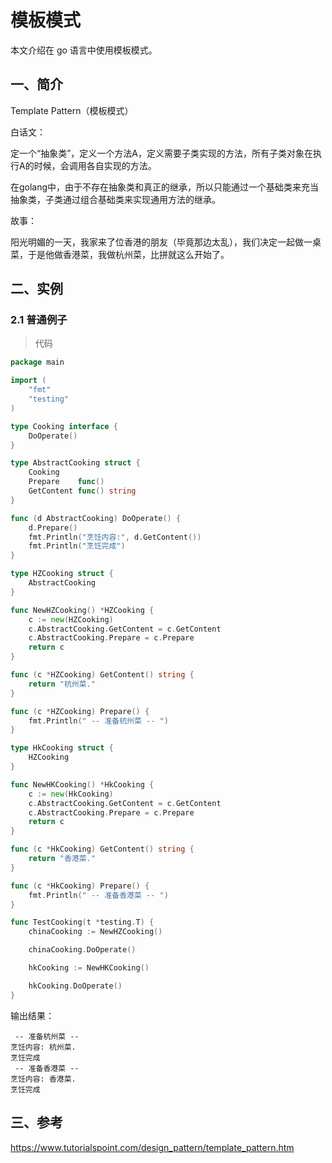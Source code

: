 # 模板模式


本文介绍在 go 语言中使用模板模式。

<!-- more -->

## 一、简介
Template Pattern（模板模式）

白话文：

定一个“抽象类”，定义一个方法A，定义需要子类实现的方法，所有子类对象在执行A的时候，会调用各自实现的方法。

在golang中，由于不存在抽象类和真正的继承，所以只能通过一个基础类来充当抽象类，子类通过组合基础类来实现通用方法的继承。

故事：

阳光明媚的一天，我家来了位香港的朋友（毕竟那边太乱），我们决定一起做一桌菜，于是他做香港菜，我做杭州菜，比拼就这么开始了。

## 二、实例

### 2.1 普通例子

> 代码

```go
package main

import (
	"fmt"
	"testing"
)

type Cooking interface {
	DoOperate()
}

type AbstractCooking struct {
	Cooking
	Prepare    func()
	GetContent func() string
}

func (d AbstractCooking) DoOperate() {
	d.Prepare()
	fmt.Println("烹饪内容:", d.GetContent())
	fmt.Println("烹饪完成")
}

type HZCooking struct {
	AbstractCooking
}

func NewHZCooking() *HZCooking {
	c := new(HZCooking)
	c.AbstractCooking.GetContent = c.GetContent
	c.AbstractCooking.Prepare = c.Prepare
	return c
}

func (c *HZCooking) GetContent() string {
	return "杭州菜."
}

func (c *HZCooking) Prepare() {
	fmt.Println(" -- 准备杭州菜 -- ")
}

type HkCooking struct {
	HZCooking
}

func NewHKCooking() *HkCooking {
	c := new(HkCooking)
	c.AbstractCooking.GetContent = c.GetContent
	c.AbstractCooking.Prepare = c.Prepare
	return c
}

func (c *HkCooking) GetContent() string {
	return "香港菜."
}

func (c *HkCooking) Prepare() {
	fmt.Println(" -- 准备香港菜 -- ")
}

func TestCooking(t *testing.T) {
	chinaCooking := NewHZCooking()

	chinaCooking.DoOperate()

	hkCooking := NewHKCooking()

	hkCooking.DoOperate()
}

```

输出结果：

```text
 -- 准备杭州菜 --
烹饪内容: 杭州菜.
烹饪完成
 -- 准备香港菜 --
烹饪内容: 香港菜.
烹饪完成
```

## 三、参考
https://www.tutorialspoint.com/design_pattern/template_pattern.htm

